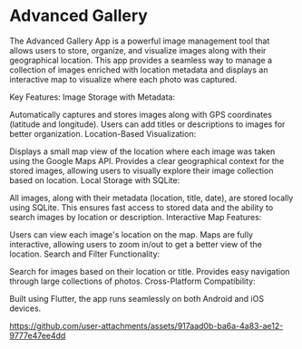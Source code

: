 # Advanced Gallery

The Advanced Gallery App is a powerful image management tool that allows users to store, organize, and visualize images along with their geographical location. This app provides a seamless way to manage a collection of images enriched with location metadata and displays an interactive map to visualize where each photo was captured.

Key Features:
Image Storage with Metadata:

Automatically captures and stores images along with GPS coordinates (latitude and longitude).
Users can add titles or descriptions to images for better organization.
Location-Based Visualization:

Displays a small map view of the location where each image was taken using the Google Maps API.
Provides a clear geographical context for the stored images, allowing users to visually explore their image collection based on location.
Local Storage with SQLite:

All images, along with their metadata (location, title, date), are stored locally using SQLite.
This ensures fast access to stored data and the ability to search images by location or description.
Interactive Map Features:

Users can view each image's location on the map.
Maps are fully interactive, allowing users to zoom in/out to get a better view of the location.
Search and Filter Functionality:

Search for images based on their location or title.
Provides easy navigation through large collections of photos.
Cross-Platform Compatibility:

Built using Flutter, the app runs seamlessly on both Android and iOS devices.

https://github.com/user-attachments/assets/917aad0b-ba6a-4a83-ae12-9777e47ee4dd

